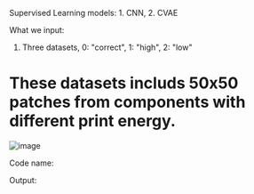 Supervised Learning models: 1. CNN, 2. CVAE

What we input:
1. Three datasets, 0: "correct", 1: "high", 2: "low"
# These datasets includs 50x50 patches from components with different print energy.
![image](https://github.com/user-attachments/assets/25ca3d79-7ec1-415a-9f78-1aaa46326e8f)


Code name:

Output:



